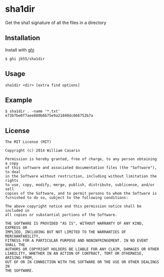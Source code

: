 
# sha1dir

  Get the sha1 signature of all the files in a directory

## Installation

  Install with [ghi](https://github.com/stephenmathieson/ghi)

    $ ghi jb55/sha1dir

## Usage

    sha1dir <dir> [extra find options]

## Example

    $ sha1dir . -name '*.txt'
    e73bfbe0f7aee880b6b75e9a21840dc666752b7a

## License

    The MIT License (MIT)

    Copyright (c) 2014 William Casarin

    Permission is hereby granted, free of charge, to any person obtaining a copy
    of this software and associated documentation files (the "Software"), to deal
    in the Software without restriction, including without limitation the rights
    to use, copy, modify, merge, publish, distribute, sublicense, and/or sell
    copies of the Software, and to permit persons to whom the Software is
    furnished to do so, subject to the following conditions:

    The above copyright notice and this permission notice shall be included in
    all copies or substantial portions of the Software.

    THE SOFTWARE IS PROVIDED "AS IS", WITHOUT WARRANTY OF ANY KIND, EXPRESS OR
    IMPLIED, INCLUDING BUT NOT LIMITED TO THE WARRANTIES OF MERCHANTABILITY,
    FITNESS FOR A PARTICULAR PURPOSE AND NONINFRINGEMENT. IN NO EVENT SHALL THE
    AUTHORS OR COPYRIGHT HOLDERS BE LIABLE FOR ANY CLAIM, DAMAGES OR OTHER
    LIABILITY, WHETHER IN AN ACTION OF CONTRACT, TORT OR OTHERWISE, ARISING FROM,
    OUT OF OR IN CONNECTION WITH THE SOFTWARE OR THE USE OR OTHER DEALINGS IN
    THE SOFTWARE.
